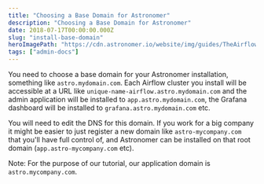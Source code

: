 ```yaml
---
title: "Choosing a Base Domain for Astronomer"
description: "Choosing a Base Domain for Astronomer"
date: 2018-07-17T00:00:00.000Z
slug: "install-base-domain"
heroImagePath: "https://cdn.astronomer.io/website/img/guides/TheAirflowUI_preview.png"
tags: ["admin-docs"]
---
```


You need to choose a base domain for your Astronomer installation, something like
`astro.mydomain.com`. Each Airflow cluster you install will be accessible at
a URL like `unique-name-airflow.astro.mydomain.com` and the admin application
will be installed to `app.astro.mydomain.com`, the Grafana dashboard will be
installed to `grafana.astro.mydomain.com` etc.

You will need to edit the DNS for this domain. If you work for a big
company it might be easier to just register a new domain like `astro-mycompany.com`
that you'll have full control of, and Astronomer can be installed on that root
domain (`app.astro-mycompany.com` etc).

Note: For the purpose of our tutorial, our application domain is
`astro.mycompany.com`.
